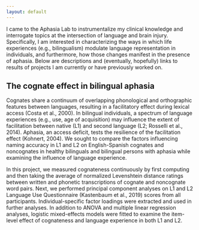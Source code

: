 ```yaml
---
layout: default
---
```

I came to the Aphasia Lab to instrumentalize my clinical knowledge and interrogate topics at the intersection of language and brain injury. Specifically, I am interested in characterizing the ways in which life experiences (e.g., bilingualism) modulate language representation in individuals, and furthermore, how those changes manifest in the presence of aphasia. Below are descriptions and (eventually, hopefully) links to results of projects I am currently or have previously worked on.

## The cognate effect in bilingual aphasia
Cognates share a continuum of overlapping phonological and orthographic features between languages, resulting in a facilitatory effect during lexical access (Costa et al., 2000). In bilingual individuals, a spectrum of language experiences (e.g., use, age of acquisition) may influence the extent of facilitation between native (L1) and second language (L2; Rosselli et al., 2014). Aphasia, an access deficit, tests the resilience of the facilitation effect (Kohnert, 2004). We sought to compare the factors influencing naming accuracy in L1 and L2 on English-Spanish cognates and noncognates in healthy bilinguals and bilingual persons with aphasia while examining the influence of language experience. 

In this project, we measured cognateness continuously by first computing and then taking the average of normalized Levenshtein distance ratings between written and phonetic transcriptions of cognate and noncognate word pairs. Next, we performed principal component analyses on L1 and L2 Language Use Questionnaire (Kastenbaum et al., 2019) scores from all participants. Individual-specific factor loadings were extracted and used in further analyses. In addition to ANOVA and multiple linear regression analyses, logistic mixed-effects models were fitted to examine the item-level effect of cognateness and language experience in both L1 and L2.
